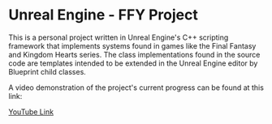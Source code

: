 # Unreal Engine - FFY Project

This is a personal project written in Unreal Engine's C++ scripting
framework that implements systems found in games like the Final Fantasy 
and Kingdom Hearts series. The class implementations found in the source
code are templates intended to be extended in the Unreal Engine editor by
Blueprint child classes. 

A video demonstration of the project's current progress can be found at
this link: 

  
[YouTube Link](http://www.youtube.com/watch?v=gqe8E0cU60w)
